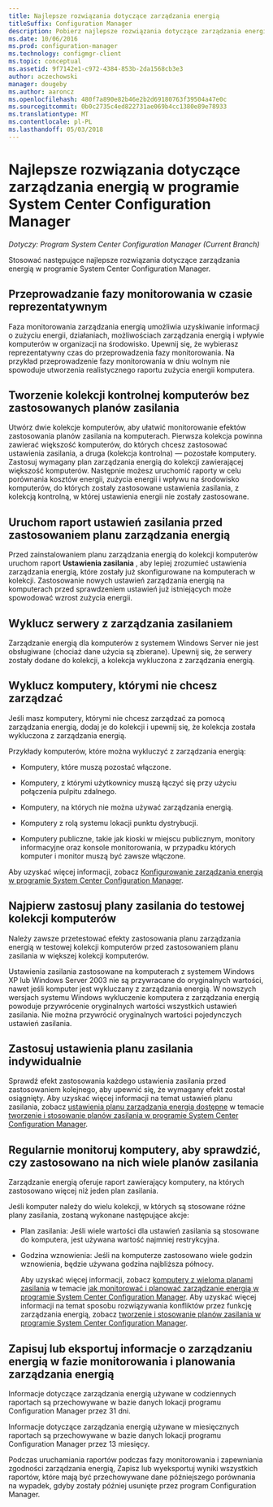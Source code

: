 ```yaml
---
title: Najlepsze rozwiązania dotyczące zarządzania energią
titleSuffix: Configuration Manager
description: Pobierz najlepsze rozwiązania dotyczące zarządzania energią w programie System Center Configuration Manager.
ms.date: 10/06/2016
ms.prod: configuration-manager
ms.technology: configmgr-client
ms.topic: conceptual
ms.assetid: 9f7142e1-c972-4384-853b-2da1568cb3e3
author: aczechowski
manager: dougeby
ms.author: aaroncz
ms.openlocfilehash: 480f7a890e82b46e2b2d69180763f39504a47e0c
ms.sourcegitcommit: 0b0c2735c4ed822731ae069b4cc1380e89e78933
ms.translationtype: MT
ms.contentlocale: pl-PL
ms.lasthandoff: 05/03/2018
---
```

# <a name="best-practices-for-power-management-in-system-center-configuration-manager"></a>Najlepsze rozwiązania dotyczące zarządzania energią w programie System Center Configuration Manager

*Dotyczy: Program System Center Configuration Manager (Current Branch)*

Stosować następujące najlepsze rozwiązania dotyczące zarządzania energią w programie System Center Configuration Manager.  

## <a name="perform-the-monitoring-phase-at-a-representative-time"></a>Przeprowadzanie fazy monitorowania w czasie reprezentatywnym  
 Faza monitorowania zarządzania energią umożliwia uzyskiwanie informacji o zużyciu energii, działaniach, możliwościach zarządzania energią i wpływie komputerów w organizacji na środowisko. Upewnij się, że wybierasz reprezentatywny czas do przeprowadzenia fazy monitorowania. Na przykład przeprowadzenie fazy monitorowania w dniu wolnym nie spowoduje utworzenia realistycznego raportu zużycia energii komputera.  

## <a name="create-a-control-collection-of-computers-with-no-power-plans-applied"></a>Tworzenie kolekcji kontrolnej komputerów bez zastosowanych planów zasilania  
 Utwórz dwie kolekcje komputerów, aby ułatwić monitorowanie efektów zastosowania planów zasilania na komputerach. Pierwsza kolekcja powinna zawierać większość komputerów, do których chcesz zastosować ustawienia zasilania, a druga (kolekcja kontrolna) — pozostałe komputery. Zastosuj wymagany plan zarządzania energią do kolekcji zawierającej większość komputerów. Następnie możesz uruchomić raporty w celu porównania kosztów energii, zużycia energii i wpływu na środowisko komputerów, do których zostały zastosowane ustawienia zasilania, z kolekcją kontrolną, w której ustawienia energii nie zostały zastosowane.  

## <a name="run-the-power-settings-report-before-you-apply-a-power-management-plan"></a>Uruchom raport ustawień zasilania przed zastosowaniem planu zarządzania energią  
 Przed zainstalowaniem planu zarządzania energią do kolekcji komputerów uruchom raport **Ustawienia zasilania** , aby lepiej zrozumieć ustawienia zarządzania energią, które zostały już skonfigurowane na komputerach w kolekcji. Zastosowanie nowych ustawień zarządzania energią na komputerach przed sprawdzeniem ustawień już istniejących może spowodować wzrost zużycia energii.  

## <a name="exclude-servers-from-power-management"></a>Wyklucz serwery z zarządzania zasilaniem  
 Zarządzanie energią dla komputerów z systemem Windows Server nie jest obsługiwane (chociaż dane użycia są zbierane). Upewnij się, że serwery zostały dodane do kolekcji, a kolekcja wykluczona z zarządzania energią.  

## <a name="exclude-computers-that-you-do-not-want-to-manage"></a>Wyklucz komputery, którymi nie chcesz zarządzać  
 Jeśli masz komputery, którymi nie chcesz zarządzać za pomocą zarządzania energią, dodaj je do kolekcji i upewnij się, że kolekcja została wykluczona z zarządzania energią.  

 Przykłady komputerów, które można wykluczyć z zarządzania energią:  

-   Komputery, które muszą pozostać włączone.  

-   Komputery, z którymi użytkownicy muszą łączyć się przy użyciu połączenia pulpitu zdalnego.  

-   Komputery, na których nie można używać zarządzania energią.  

-   Komputery z rolą systemu lokacji punktu dystrybucji.  

-   Komputery publiczne, takie jak kioski w miejscu publicznym, monitory informacyjne oraz konsole monitorowania, w przypadku których komputer i monitor muszą być zawsze włączone.  

 Aby uzyskać więcej informacji, zobacz [Konfigurowanie zarządzania energią w programie System Center Configuration Manager](../../../../core/clients/manage/power/configuring-power-management.md).  

## <a name="first-apply-power-plans-to-a-test-collection-of-computers"></a>Najpierw zastosuj plany zasilania do testowej kolekcji komputerów  
 Należy zawsze przetestować efekty zastosowania planu zarządzania energią w testowej kolekcji komputerów przed zastosowaniem planu zasilania w większej kolekcji komputerów.  

 Ustawienia zasilania zastosowane na komputerach z systemem Windows XP lub Windows Server 2003 nie są przywracane do oryginalnych wartości, nawet jeśli komputer jest wykluczany z zarządzania energią. W nowszych wersjach systemu Windows wykluczenie komputera z zarządzania energią powoduje przywrócenie oryginalnych wartości wszystkich ustawień zasilania. Nie można przywrócić oryginalnych wartości pojedynczych ustawień zasilania.  

## <a name="apply-power-plan-settings-individually"></a>Zastosuj ustawienia planu zasilania indywidualnie  
 Sprawdź efekt zastosowania każdego ustawienia zasilania przed zastosowaniem kolejnego, aby upewnić się, że wymagany efekt został osiągnięty. Aby uzyskać więcej informacji na temat ustawień planu zasilania, zobacz [ustawienia planu zarządzania energią dostępne](../../../../core/clients/manage/power/create-and-apply-power-plans.md#BKMK_Plans) w temacie [tworzenie i stosowanie planów zasilania w programie System Center Configuration Manager](../../../../core/clients/manage/power/create-and-apply-power-plans.md).  

## <a name="regularly-monitor-computers-to-see-if-they-have-multiple-power-plans-applied"></a>Regularnie monitoruj komputery, aby sprawdzić, czy zastosowano na nich wiele planów zasilania  
 Zarządzanie energią oferuje raport zawierający komputery, na których zastosowano więcej niż jeden plan zasilania.  

 Jeśli komputer należy do wielu kolekcji, w których są stosowane różne plany zasilania, zostaną wykonane następujące akcje:  

-   Plan zasilania: Jeśli wiele wartości dla ustawień zasilania są stosowane do komputera, jest używana wartość najmniej restrykcyjna.  

-   Godzina wznowienia: Jeśli na komputerze zastosowano wiele godzin wznowienia, będzie używana godzina najbliższa północy.  

     Aby uzyskać więcej informacji, zobacz [komputery z wieloma planami zasilania](../../../../core/clients/manage/power/monitor-and-plan-for-power-management.md#BKMK_Multiple) w temacie [jak monitorować i planować zarządzanie energią w programie System Center Configuration Manager](../../../../core/clients/manage/power/monitor-and-plan-for-power-management.md). Aby uzyskać więcej informacji na temat sposobu rozwiązywania konfliktów przez funkcję zarządzania energią, zobacz [tworzenie i stosowanie planów zasilania w programie System Center Configuration Manager](../../../../core/clients/manage/power/create-and-apply-power-plans.md).  

## <a name="save-or-export-power-management-information-during-the-monitoring-and-planning-phase-of-power-management"></a>Zapisuj lub eksportuj informacje o zarządzaniu energią w fazie monitorowania i planowania zarządzania energią  
 Informacje dotyczące zarządzania energią używane w codziennych raportach są przechowywane w bazie danych lokacji programu Configuration Manager przez 31 dni.  

 Informacje dotyczące zarządzania energią używane w miesięcznych raportach są przechowywane w bazie danych lokacji programu Configuration Manager przez 13 miesięcy.  

 Podczas uruchamiania raportów podczas fazy monitorowania i zapewniania zgodności zarządzania energią, Zapisz lub wyeksportuj wyniki wszystkich raportów, które mają być przechowywane dane późniejszego porównania na wypadek, gdyby zostały później usunięte przez program Configuration Manager.  
